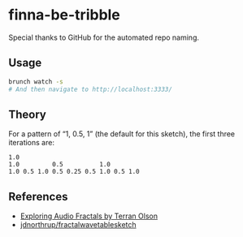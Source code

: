 finna-be-tribble
================

Special thanks to GitHub for the automated repo naming.

## Usage

```sh
brunch watch -s
# And then navigate to http://localhost:3333/
```

## Theory

For a pattern of “1, 0.5, 1” (the default for this sketch), the first three
iterations are:

```
1.0
1.0         0.5          1.0
1.0 0.5 1.0 0.5 0.25 0.5 1.0 0.5 1.0
```

## References

* [Exploring Audio Fractals by Terran Olson][exploring-audio-frac]
* [jdnorthrup/fractalwavetablesketch][fractal-sketch]

[exploring-audio-frac]: http://sessionville.com/articles/exploring-audio-fractals
[fractal-sketch]: https://github.com/jdnorthrup/fractalwavetablesketch
